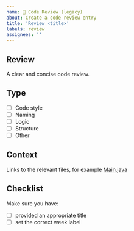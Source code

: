 ```yaml
---
name: 🧐 Code Review (legacy)
about: Create a code review entry
title: 'Review <title>'
labels: review
assignees: ''
---
```


## Review
A clear and concise code review.

## Type
- [ ] Code style
- [ ] Naming
- [ ] Logic
- [ ] Structure
- [ ] Other

## Context
Links to the relevant files, for example [Main.java](https://github.com/green-fox-academy/username/blob/master/week-01/day-3/src/Main.java#L1)

## Checklist

Make sure you have:
- [ ] provided an appropriate title
- [ ] set the correct week label